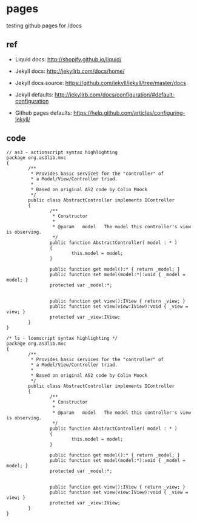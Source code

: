 # pages
testing github pages for /docs

## ref
- Liquid docs: http://shopify.github.io/liquid/
- Jekyll docs: http://jekyllrb.com/docs/home/
- Jekyll docs source: https://github.com/jekyll/jekyll/tree/master/docs

- Jekyll defaults: http://jekyllrb.com/docs/configuration/#default-configuration
- Github pages defaults: https://help.github.com/articles/configuring-jekyll/


## code

```as3
// as3 - actionscript syntax highlighting
package org.as3lib.mvc
{
        /**
         * Provides basic services for the "controller" of
         * a Model/View/Controller triad.
         *
         * Based on original AS2 code by Colin Moock
         */
        public class AbstractController implements IController
        {
                /**
                 * Constructor
                 *
                 * @param   model   The model this controller's view is observing.
                 */
                public function AbstractController( model : * )
                {
                        this.model = model;
                }

                public function get model():* { return _model; }
                public function set model(model:*):void { _model = model; }
                protected var _model:*;


                public function get view():IView { return _view; }
                public function set view(view:IView):void { _view = view; }
                protected var _view:IView;
        }
}
```

```ls
/* ls - loomscript syntax highlighting */
package org.as3lib.mvc
{
        /**
         * Provides basic services for the "controller" of
         * a Model/View/Controller triad.
         *
         * Based on original AS2 code by Colin Moock
         */
        public class AbstractController implements IController
        {
                /**
                 * Constructor
                 *
                 * @param   model   The model this controller's view is observing.
                 */
                public function AbstractController( model : * )
                {
                        this.model = model;
                }

                public function get model():* { return _model; }
                public function set model(model:*):void { _model = model; }
                protected var _model:*;


                public function get view():IView { return _view; }
                public function set view(view:IView):void { _view = view; }
                protected var _view:IView;
        }
}
```
